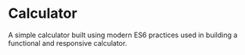 # Calculator
A simple calculator built using modern ES6 practices used in building a functional and responsive calculator.
